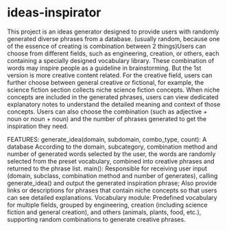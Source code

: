 # ideas-inspirator
This project is an ideas generator designed to provide users with randomly generated diverse phrases from a database. (usually random, because one of the essence of creating is combination between 2 things)Users can choose from different fields, such as engineering, creation, or others, each containing a specially designed vocabulary library. These combination of words may inspire people as a guideline in brainstorming. But the 1st version is more creative content related. For the creative field, users can further choose between general creative or fictional, for example, the science fiction section collects niche science fiction concepts. When niche concepts are included in the generated phrases, users can view dedicated explanatory notes to understand the detailed meaning and context of those concepts. Users can also choose the combination (such as adjective + noun or noun + noun) and the number of phrases generated to get the inspiration they need.

FEATURES:
generate_idea(domain, subdomain, combo_type, count):
A database 
According to the domain, subcategory, combination method and number of generated words selected by the user, the words are randomly selected from the preset vocabulary, combined into creative phrases and returned to the phrase list.
main():
Responsible for receiving user input (domain, subclass, combination method and number of generates), calling generate_idea() and output the generated inspiration phrase; Also provide links or descriptions for phrases that contain niche concepts so that users can see detailed explanations.
Vocabulary module:
Predefined vocabulary for multiple fields, grouped by engineering, creation (including science fiction and general creation), and others (animals, plants, food, etc.), supporting random combinations to generate creative phrases.
